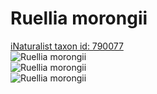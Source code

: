 
Ruellia morongii
================
  
[iNaturalist taxon id: 790077](https://www.inaturalist.org/taxa/790077)  
![Ruellia morongii](https://inaturalist-open-data.s3.amazonaws.com/photos/104960065/medium.jpeg)  
![Ruellia morongii](https://inaturalist-open-data.s3.amazonaws.com/photos/104960069/medium.jpeg)  
![Ruellia morongii](https://inaturalist-open-data.s3.amazonaws.com/photos/104960075/medium.jpeg)